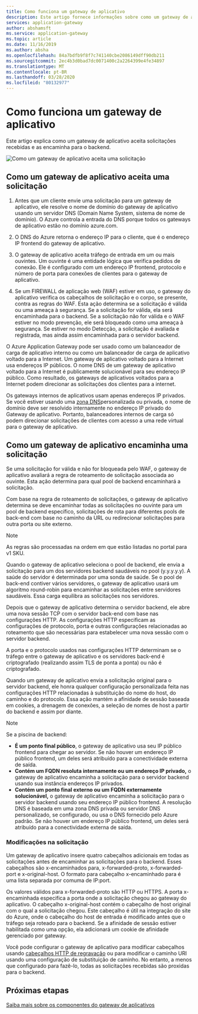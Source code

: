 ```yaml
---
title: Como funciona um gateway de aplicativo
description: Este artigo fornece informações sobre como um gateway de aplicativo aceita solicitações recebidas e as encaminha para o backend.
services: application-gateway
author: abshamsft
ms.service: application-gateway
ms.topic: article
ms.date: 11/16/2019
ms.author: absha
ms.openlocfilehash: 84a7bdfb9f8f7c741140cbe2086149dff90db211
ms.sourcegitcommit: 2ec4b3d0bad7dc0071400c2a2264399e4fe34897
ms.translationtype: MT
ms.contentlocale: pt-BR
ms.lasthandoff: 03/28/2020
ms.locfileid: "80132977"
---
```

# <a name="how-an-application-gateway-works"></a>Como funciona um gateway de aplicativo

Este artigo explica como um gateway de aplicativo aceita solicitações recebidas e as encaminha para o backend.

![Como um gateway de aplicativo aceita uma solicitação](./media/how-application-gateway-works/how-application-gateway-works.png)

## <a name="how-an-application-gateway-accepts-a-request"></a>Como um gateway de aplicativo aceita uma solicitação

1. Antes que um cliente envie uma solicitação para um gateway de aplicativo, ele resolve o nome de domínio do gateway de aplicativo usando um servidor DNS (Domain Name System, sistema de nome de domínio). O Azure controla a entrada do DNS porque todos os gateways de aplicativo estão no domínio azure.com.

2. O DNS do Azure retorna o endereço IP para o cliente, que é o endereço IP frontend do gateway de aplicativo.

3. O gateway de aplicativo aceita tráfego de entrada em um ou mais ouvintes. Um ouvinte é uma entidade lógica que verifica pedidos de conexão. Ele é configurado com um endereço IP frontend, protocolo e número de porta para conexões de clientes para o gateway de aplicativo.

4. Se um FIREWALL de aplicação web (WAF) estiver em uso, o gateway do aplicativo verifica os cabeçalhos de solicitação e o corpo, se presente, contra as regras do WAF. Esta ação determina se a solicitação é válida ou uma ameaça à segurança. Se a solicitação for válida, ela será encaminhada para o backend. Se a solicitação não for válida e o WAF estiver no modo prevenção, ele será bloqueado como uma ameaça à segurança. Se estiver no modo Detecção, a solicitação é avaliada e registrada, mas ainda assim encaminhada para o servidor backend.

O Azure Application Gateway pode ser usado como um balanceador de carga de aplicativo interno ou como um balanceador de carga de aplicativo voltado para a Internet. Um gateway de aplicativo voltado para a Internet usa endereços IP públicos. O nome DNS de um gateway de aplicativo voltado para a Internet é publicamente solucionável para seu endereço IP público. Como resultado, os gateways de aplicativos voltados para a Internet podem direcionar as solicitações dos clientes para a internet.

Os gateways internos de aplicativos usam apenas endereços IP privados. Se você estiver usando uma [zona DNS](https://docs.microsoft.com/azure/dns/private-dns-overview)personalizada ou privada, o nome de domínio deve ser resolvido internamente no endereço IP privado do Gateway de aplicativo. Portanto, balanceadores internos de carga só podem direcionar solicitações de clientes com acesso a uma rede virtual para o gateway de aplicativo.

## <a name="how-an-application-gateway-routes-a-request"></a>Como um gateway de aplicativo encaminha uma solicitação

Se uma solicitação for válida e não for bloqueada pelo WAF, o gateway de aplicativo avaliará a regra de roteamento de solicitação associada ao ouvinte. Esta ação determina para qual pool de backend encaminhará a solicitação.

Com base na regra de roteamento de solicitações, o gateway de aplicativo determina se deve encaminhar todas as solicitações no ouvinte para um pool de backend específico, solicitações de rota para diferentes pools de back-end com base no caminho da URL ou redirecionar solicitações para outra porta ou site externo.
>[!NOTE]
>As regras são processadas na ordem em que estão listadas no portal para v1 SKU. 

Quando o gateway de aplicativo seleciona o pool de backend, ele envia a solicitação para um dos servidores backend saudáveis no pool (y.y.y.y.y). A saúde do servidor é determinada por uma sonda de saúde. Se o pool de back-end contiver vários servidores, o gateway de aplicativo usará um algoritmo round-robin para encaminhar as solicitações entre servidores saudáveis. Essa carga equilibra as solicitações nos servidores.

Depois que o gateway de aplicativo determina o servidor backend, ele abre uma nova sessão TCP com o servidor back-end com base nas configurações HTTP. As configurações HTTP especificam as configurações de protocolo, porta e outras configurações relacionadas ao roteamento que são necessárias para estabelecer uma nova sessão com o servidor backend.

A porta e o protocolo usados nas configurações HTTP determinam se o tráfego entre o gateway de aplicativo e os servidores back-end é criptografado (realizando assim TLS de ponta a ponta) ou não é criptografado.

Quando um gateway de aplicativo envia a solicitação original para o servidor backend, ele honra qualquer configuração personalizada feita nas configurações HTTP relacionadas à substituição do nome do host, do caminho e do protocolo. Essa ação mantém a afinidade de sessão baseada em cookies, a drenagem de conexões, a seleção de nomes de host a partir do backend e assim por diante.

 >[!NOTE]
>Se a piscina de backend:
> - **É um ponto final público**, o gateway de aplicativo usa seu IP público frontend para chegar ao servidor. Se não houver um endereço IP público frontend, um deles será atribuído para a conectividade externa de saída.
> - **Contém um FQDN resoluta internamente ou um endereço IP privado,** o gateway de aplicativo encaminha a solicitação para o servidor backend usando sua instância endereços IP privados.
> - **Contém um ponto final externo ou um FQDN externamente solucionável,** o gateway de aplicativo encaminha a solicitação para o servidor backend usando seu endereço IP público frontend. A resolução DNS é baseada em uma zona DNS privada ou servidor DNS personalizado, se configurado, ou usa o DNS fornecido pelo Azure padrão. Se não houver um endereço IP público frontend, um deles será atribuído para a conectividade externa de saída.

### <a name="modifications-to-the-request"></a>Modificações na solicitação

Um gateway de aplicativo insere quatro cabeçalhos adicionais em todas as solicitações antes de encaminhar as solicitações para o backend. Esses cabeçalhos são x-encaminhados para, x-forwarded-proto, x-forwarded-port e x-original-host. O formato para cabeçalho x-encaminhado para é uma lista separada por comuma de IP:port.

Os valores válidos para x-forwarded-proto são HTTP ou HTTPS. A porta x-encaminhada especifica a porta onde a solicitação chegou ao gateway do aplicativo. O cabeçalho x-original-host contém o cabeçalho de host original com o qual a solicitação chegou. Este cabeçalho é útil na integração do site do Azure, onde o cabeçalho do host de entrada é modificado antes que o tráfego seja roteado para o backend. Se a afinidade de sessão estiver habilitada como uma opção, ela adicionará um cookie de afinidade gerenciado por gateway.

Você pode configurar o gateway de aplicativo para modificar cabeçalhos usando [cabeçalhos HTTP de regravação](https://docs.microsoft.com/azure/application-gateway/rewrite-http-headers) ou para modificar o caminho URI usando uma configuração de substituição de caminho. No entanto, a menos que configurado para fazê-lo, todas as solicitações recebidas são proxidas para o backend.

## <a name="next-steps"></a>Próximas etapas

[Saiba mais sobre os componentes do gateway de aplicativos](application-gateway-components.md)
